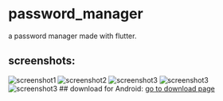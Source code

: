# password_manager

a password manager made with flutter.

## screenshots:

<img alt="screenshot1" data-canonical-src="https://raw.githubusercontent.com/kevinveld2001/password_manager/master/screenshot/1.gif" width="60" height="100" src="https://raw.githubusercontent.com/kevinveld2001/password_manager/master/screenshot/1.gif"/>

<img alt="screenshot2" data-canonical-src="https://raw.githubusercontent.com/kevinveld2001/password_manager/master/screenshot/2.gif" width="60" height="100" src="https://raw.githubusercontent.com/kevinveld2001/password_manager/master/screenshot/2.gif"/>

<img alt="screenshot3" data-canonical-src="https://raw.githubusercontent.com/kevinveld2001/password_manager/master/screenshot/3.gif" width="60" height="100" src="https://raw.githubusercontent.com/kevinveld2001/password_manager/master/screenshot/3.gif"/>

<img alt="screenshot3" data-canonical-src="https://raw.githubusercontent.com/kevinveld2001/password_manager/master/screenshot/3.gif" width="60" height="100" src="https://raw.githubusercontent.com/kevinveld2001/password_manager/master/screenshot/4.gif"/>

<img alt="screenshot3" data-canonical-src="https://raw.githubusercontent.com/kevinveld2001/password_manager/master/screenshot/3.gif" width="60" height="100" src="https://raw.githubusercontent.com/kevinveld2001/password_manager/master/screenshot/5.jpg"/>
## download for Android:
<a href="https://github.com/kevinveld2001/password_manager/releases/tag/v1.0">go to download page</a>
